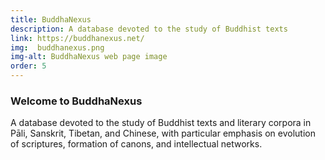 ```yaml
---
title: BuddhaNexus
description: A database devoted to the study of Buddhist texts
link: https://buddhanexus.net/
img:  buddhanexus.png
img-alt: BuddhaNexus web page image
order: 5
---
```

### Welcome to BuddhaNexus
A database devoted to the study of Buddhist texts and literary corpora in Pāli, Sanskrit, Tibetan, and Chinese, with particular emphasis on evolution of scriptures, formation of canons, and intellectual networks. 


